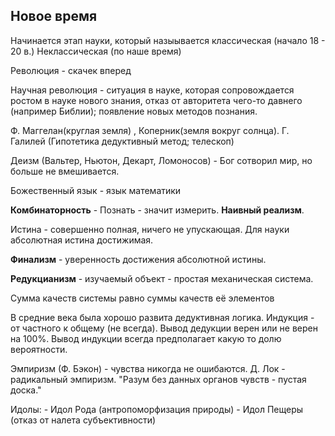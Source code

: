 ## Новое время

Начинается этап науки, который назыывается классическая (начало 18 - 20 в.)
Неклассическая (по наше время)

Революция - скачек вперед

Научная революция - ситуация в науке, которая сопровождается ростом в науке нового знания, отказ от авторитета чего-то давнего (например Библии); появление новых методов познания. 

Ф. Маггелан(круглая земля) , Коперник(земля вокруг солнца). Г. Галилей (Гипотетика дедуктивный метод; телескоп)

Деизм (Вальтер, Ньютон, Декарт, Ломоносов) - Бог сотворил мир, но больше не вмешивается. 

Божественный язык - язык математики

**Комбинаторность** - Познать - значит измерить.
**Наивный реализм**.


Истина - совершенно полная, ничего не упускающая.
Для науки абсолютная истина достижимая.

**Финализм** - уверенность достижения абсолютной истины.

**Редукцианизм** - изучаемый объект - простая механическая система.

Сумма качеств системы равно суммы качеств её элементов


В средние века была хорошо развита дедуктивная логика. 
Индукция - от частного к общему (не всегда). Вывод дедукции верен или не верен на 100%. Вывод индукции всегда предполагает какую то долю вероятности.

Эмпиризм (Ф. Бэкон) - чувства никогда не ошибаются. 
	Д. Лок - радикальный эмпиризм. "Разум без данных органов чувств - пустая доска."


Идолы:
	- Идол Рода (антропоморфизация природы)
	- Идол Пещеры (отказ от налета субъективности)